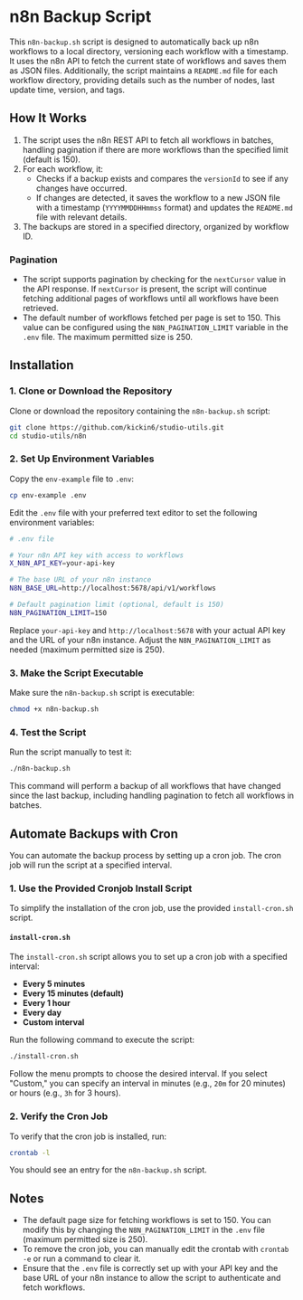 # n8n Backup Script

This `n8n-backup.sh` script is designed to automatically back up n8n workflows to a local directory, versioning each workflow with a timestamp. It uses the n8n API to fetch the current state of workflows and saves them as JSON files. Additionally, the script maintains a `README.md` file for each workflow directory, providing details such as the number of nodes, last update time, version, and tags.

## How It Works

1. The script uses the n8n REST API to fetch all workflows in batches, handling pagination if there are more workflows than the specified limit (default is 150).
2. For each workflow, it:
   - Checks if a backup exists and compares the `versionId` to see if any changes have occurred.
   - If changes are detected, it saves the workflow to a new JSON file with a timestamp (`YYYYMMDDHHmmss` format) and updates the `README.md` file with relevant details.
3. The backups are stored in a specified directory, organized by workflow ID.

### Pagination

- The script supports pagination by checking for the `nextCursor` value in the API response. If `nextCursor` is present, the script will continue fetching additional pages of workflows until all workflows have been retrieved.
- The default number of workflows fetched per page is set to 150. This value can be configured using the `N8N_PAGINATION_LIMIT` variable in the `.env` file. The maximum permitted size is 250.

## Installation

### 1. Clone or Download the Repository

Clone or download the repository containing the `n8n-backup.sh` script:

```bash
git clone https://github.com/kickin6/studio-utils.git
cd studio-utils/n8n
```

### 2. Set Up Environment Variables

Copy the `env-example` file to `.env`:

```bash
cp env-example .env
```

Edit the `.env` file with your preferred text editor to set the following environment variables:

```bash
# .env file

# Your n8n API key with access to workflows
X_N8N_API_KEY=your-api-key

# The base URL of your n8n instance
N8N_BASE_URL=http://localhost:5678/api/v1/workflows

# Default pagination limit (optional, default is 150)
N8N_PAGINATION_LIMIT=150
```

Replace `your-api-key` and `http://localhost:5678` with your actual API key and the URL of your n8n instance. Adjust the `N8N_PAGINATION_LIMIT` as needed (maximum permitted size is 250).

### 3. Make the Script Executable

Make sure the `n8n-backup.sh` script is executable:

```bash
chmod +x n8n-backup.sh
```

### 4. Test the Script

Run the script manually to test it:

```bash
./n8n-backup.sh
```

This command will perform a backup of all workflows that have changed since the last backup, including handling pagination to fetch all workflows in batches.

## Automate Backups with Cron

You can automate the backup process by setting up a cron job. The cron job will run the script at a specified interval.

### 1. Use the Provided Cronjob Install Script

To simplify the installation of the cron job, use the provided `install-cron.sh` script.

#### `install-cron.sh`

The `install-cron.sh` script allows you to set up a cron job with a specified interval:

- **Every 5 minutes**
- **Every 15 minutes (default)**
- **Every 1 hour**
- **Every day**
- **Custom interval**

Run the following command to execute the script:

```bash
./install-cron.sh
```

Follow the menu prompts to choose the desired interval. If you select "Custom," you can specify an interval in minutes (e.g., `20m` for 20 minutes) or hours (e.g., `3h` for 3 hours).

### 2. Verify the Cron Job

To verify that the cron job is installed, run:

```bash
crontab -l
```

You should see an entry for the `n8n-backup.sh` script.

## Notes

- The default page size for fetching workflows is set to 150. You can modify this by changing the `N8N_PAGINATION_LIMIT` in the `.env` file (maximum permitted size is 250).
- To remove the cron job, you can manually edit the crontab with `crontab -e` or run a command to clear it.
- Ensure that the `.env` file is correctly set up with your API key and the base URL of your n8n instance to allow the script to authenticate and fetch workflows.
